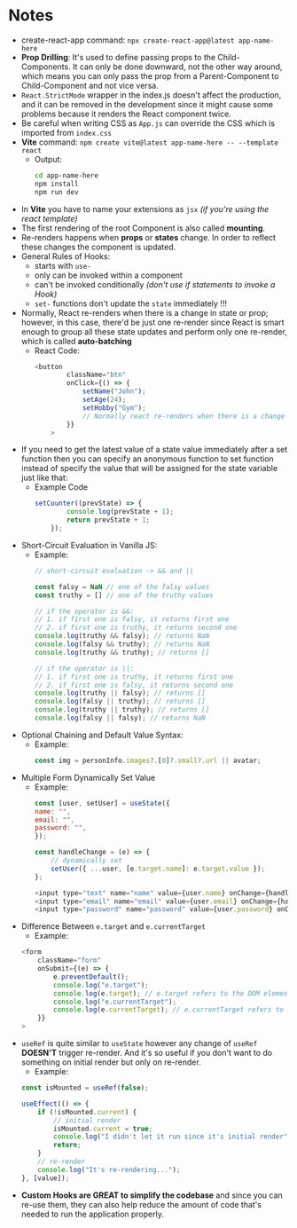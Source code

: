 # Notes

* create-react-app command: `npx create-react-app@latest app-name-here`
* **Prop Drilling**: It's used to define passing props to the Child-Components. It can only be done downward, not the other way around, which means you can only pass the prop from a Parent-Component to Child-Component and not vice versa.
* `React.StrictMode` wrapper in the index.js doesn't affect the production, and it can be removed in the development since it might cause some problems because it renders the React component twice.
* Be careful when writing CSS as `App.js` can override the CSS which is imported from `index.css`
* **Vite** command: `npm create vite@latest app-name-here -- --template react`
    * Output:       
        ```bash
        cd app-name-here
        npm install
        npm run dev
        ```
* In **Vite** you have to name your extensions as `jsx` *(if you're using the react template)*
* The first rendering of the root Component is also called **mounting**.
* Re-renders happens when **props** or **states** change. In order to reflect these changes the component is updated.
* General Rules of Hooks:
    * starts with `use-`
    * only can be invoked within a component
    * can't be invoked conditionally *(don't use if statements to invoke a Hook)*
    * `set-` functions don't update the `state` immediately !!!  
* Normally, React re-renders when there is a change in state or prop; however, in this case, there'd be just one re-render since React is smart enough to group all these state updates and perform only one re-render, which is called **auto-batching**
    * React Code:
        ```js
        <button
                className="btn"
                onClick={() => {
                    setName("John");
                    setAge(24);
                    setHobby("Gym");
                    // Normally react re-renders when there is a change in state or prop however in thise case there'd be just one re-render since React is smart enough to group all these state updates and perform only one re-render which is called auto-batching - React v18
                }}
            >
        ```
* If you need to get the latest value of a state value immediately after a set function then you can specify an anonymous function to set function instead of specify the value that will be assigned for the state variable just like that:
    * Example Code
        ```js
        setCounter((prevState) => {
                console.log(prevState + 1);
                return prevState + 1;
            });
        ```
* Short-Circuit Evaluation in Vanilla JS:
    * Example:
        ```js
        // short-circuit evaluation -> && and ||

        const falsy = NaN // one of the falsy values
        const truthy = [] // one of the truthy values

        // if the operator is &&:
        // 1. if first one is falsy, it returns first one
        // 2. if first one is truthy, it returns second one
        console.log(truthy && falsy); // returns NaN
        console.log(falsy && truthy); // returns NaN
        console.log(truthy && truthy); // returns []

        // if the operator is ||:
        // 1. if first one is truthy, it returns first one
        // 2. if first one is falsy, it returns second one
        console.log(truthy || falsy); // returns []
        console.log(falsy || truthy); // returns []
        console.log(truthy || truthy); // returns []
        console.log(falsy || falsy); // returns NaN
        ```
* Optional Chaining and Default Value Syntax:
    * Example:
        ```js
        const img = personInfo.images?.[0]?.small?.url || avatar;
        ```
* Multiple Form Dynamically Set Value
    * Example: 
        ```js
        const [user, setUser] = useState({
        name: "",
        email: "",
        password: "",
        });

        const handleChange = (e) => {
            // dynamically set
            setUser({ ...user, [e.target.name]: e.target.value });
        };

        <input type="text" name="name" value={user.name} onChange={handleChange}/>
        <input type="email" name="email" value={user.email} onChange={handleChange}/>
        <input type="password" name="password" value={user.password} onChange={handleChange}/>
        ```
* Difference Between `e.target` and `e.currentTarget`
    * Example:
    ```js
    <form
        className="form"
        onSubmit={(e) => {
            e.preventDefault();
            console.log("e.target");
            console.log(e.target); // e.target refers to the DOM element that triggered the event
            console.log("e.currentTarget");
            console.log(e.currentTarget); // e.currentTarget refers to the DOM element that event-listener is listening on
        }}
    >
    ```
* `useRef` is quite similar to `useState` however any change of `useRef` **DOESN'T** trigger re-render. And it's so useful if you don't want to do something on initial render but only on re-render.
    * Example:
    ```js
    const isMounted = useRef(false);

    useEffect(() => {
        if (!isMounted.current) {
            // initial render
            isMounted.current = true;
            console.log("I didn't let it run since it's initial render");
            return;
        }
        // re-render
        console.log("It's re-rendering...");
    }, [value]);
    ```
* **Custom Hooks are GREAT to simplify the codebase** and since you can re-use them, they can also help reduce the amount of code that's needed to run the application properly.